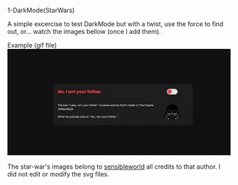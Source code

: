  1-DarkMode(StarWars)
 
 A simple excercise to test DarkMode but with a twist, use the force to find out, or... watch the images bellow (once I add them).
 
Example (gif file)
![](https://raw.githubusercontent.com/deivmaik/365DaysOfCode/1-DarkMode(StarWars)/StarWars%20switch%20gif.gif)



The star-war's images belong to [sensibleworld](https://www.iconfinder.com/sensibleworld) all credits to that author.
I did not edit or modify the svg files.
